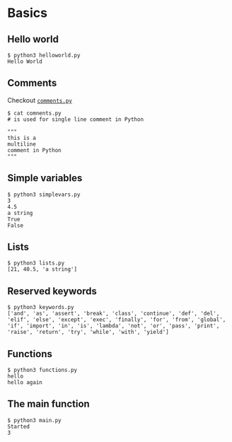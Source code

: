 # Basics

## Hello world

```console
$ python3 helloworld.py
Hello World
```

## Comments

Checkout [`comments.py`](comments.py)

```console
$ cat comnents.py
# is used for single line comment in Python

""" 
this is a
multiline 
comment in Python
""" 
```

## Simple variables

```console
$ python3 simplevars.py 
3
4.5
a string
True
False
```

## Lists

```console
$ python3 lists.py
[21, 40.5, 'a string']
```

## Reserved keywords

```console
$ python3 keywords.py
['and', 'as', 'assert', 'break', 'class', 'continue', 'def', 'del', 'elif', 'else', 'except', 'exec', 'finally', 'for', 'from', 'global', 'if', 'import', 'in', 'is', 'lambda', 'not', 'or', 'pass', 'print', 'raise', 'return', 'try', 'while', 'with', 'yield']
```

## Functions

```console
$ python3 functions.py
hello
hello again
```

## The main function

```console
$ python3 main.py     
Started
3
```
